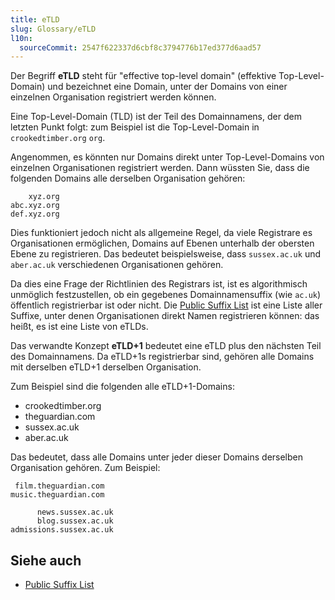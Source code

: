 ```yaml
---
title: eTLD
slug: Glossary/eTLD
l10n:
  sourceCommit: 2547f622337d6cbf8c3794776b17ed377d6aad57
---
```


Der Begriff **eTLD** steht für "effective top-level domain" (effektive Top-Level-Domain) und bezeichnet eine Domain, unter der Domains von einer einzelnen Organisation registriert werden können.

Eine Top-Level-Domain (TLD) ist der Teil des Domainnamens, der dem letzten Punkt folgt: zum Beispiel ist die Top-Level-Domain in `crookedtimber.org` `org`.

Angenommen, es könnten nur Domains direkt unter Top-Level-Domains von einzelnen Organisationen registriert werden. Dann wüssten Sie, dass die folgenden Domains alle derselben Organisation gehören:

```plain
    xyz.org
abc.xyz.org
def.xyz.org
```

Dies funktioniert jedoch nicht als allgemeine Regel, da viele Registrare es Organisationen ermöglichen, Domains auf Ebenen unterhalb der obersten Ebene zu registrieren. Das bedeutet beispielsweise, dass `sussex.ac.uk` und `aber.ac.uk` verschiedenen Organisationen gehören.

Da dies eine Frage der Richtlinien des Registrars ist, ist es algorithmisch unmöglich festzustellen, ob ein gegebenes Domainnamensuffix (wie `ac.uk`) öffentlich registrierbar ist oder nicht. Die [Public Suffix List](https://publicsuffix.org/) ist eine Liste aller Suffixe, unter denen Organisationen direkt Namen registrieren können: das heißt, es ist eine Liste von eTLDs.

Das verwandte Konzept **eTLD+1** bedeutet eine eTLD plus den nächsten Teil des Domainnamens. Da eTLD+1s registrierbar sind, gehören alle Domains mit derselben eTLD+1 derselben Organisation.

Zum Beispiel sind die folgenden alle eTLD+1-Domains:

- crookedtimber.org
- theguardian.com
- sussex.ac.uk
- aber.ac.uk

Das bedeutet, dass alle Domains unter jeder dieser Domains derselben Organisation gehören. Zum Beispiel:

```plain
 film.theguardian.com
music.theguardian.com
```

```plain
      news.sussex.ac.uk
      blog.sussex.ac.uk
admissions.sussex.ac.uk
```

## Siehe auch

- [Public Suffix List](https://publicsuffix.org/)
